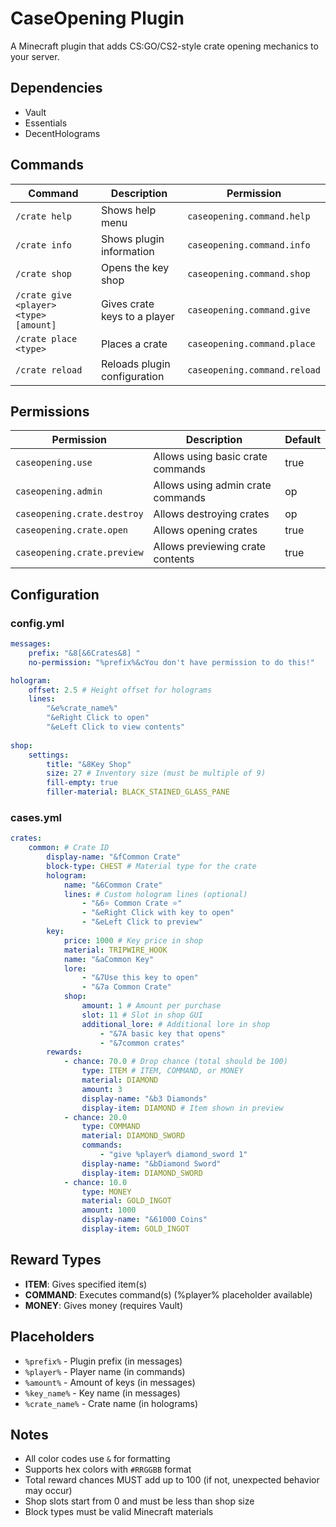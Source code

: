 # CaseOpening Plugin

A Minecraft plugin that adds CS:GO/CS2-style crate opening mechanics to your server.

## Dependencies
- Vault
- Essentials
- DecentHolograms

## Commands
| Command | Description | Permission |
|---------|-------------|------------|
| `/crate help` | Shows help menu | `caseopening.command.help` |
| `/crate info` | Shows plugin information | `caseopening.command.info` |
| `/crate shop` | Opens the key shop | `caseopening.command.shop` |
| `/crate give <player> <type> [amount]` | Gives crate keys to a player | `caseopening.command.give` |
| `/crate place <type>` | Places a crate | `caseopening.command.place` |
| `/crate reload` | Reloads plugin configuration | `caseopening.command.reload` |

## Permissions
| Permission | Description | Default |
|------------|-------------|---------|
| `caseopening.use` | Allows using basic crate commands | true |
| `caseopening.admin` | Allows using admin crate commands | op |
| `caseopening.crate.destroy` | Allows destroying crates | op |
| `caseopening.crate.open` | Allows opening crates | true |
| `caseopening.crate.preview` | Allows previewing crate contents | true |

## Configuration

### config.yml
```yaml
messages:
	prefix: "&8[&6Crates&8] "
	no-permission: "%prefix%&cYou don't have permission to do this!"

hologram:
	offset: 2.5 # Height offset for holograms
	lines:
		"&e%crate_name%"
		"&eRight Click to open"
		"&eLeft Click to view contents"
        
shop:
	settings:
		title: "&8Key Shop"
		size: 27 # Inventory size (must be multiple of 9)
		fill-empty: true
		filler-material: BLACK_STAINED_GLASS_PANE
```

### cases.yml
```yaml
crates:
	common: # Crate ID
		display-name: "&fCommon Crate"
		block-type: CHEST # Material type for the crate
		hologram:
			name: "&6Common Crate"
			lines: # Custom hologram lines (optional)
				- "&6⭐ Common Crate ⭐"
				- "&eRight Click with key to open"
				- "&eLeft Click to preview"
		key:
			price: 1000 # Key price in shop
			material: TRIPWIRE_HOOK
			name: "&aCommon Key"
			lore:
				- "&7Use this key to open"
				- "&7a Common Crate"
		    shop:
				amount: 1 # Amount per purchase
				slot: 11 # Slot in shop GUI
				additional_lore: # Additional lore in shop
					- "&7A basic key that opens"
					- "&7common crates"
		rewards:
			- chance: 70.0 # Drop chance (total should be 100)
				type: ITEM # ITEM, COMMAND, or MONEY
				material: DIAMOND
				amount: 3
				display-name: "&b3 Diamonds"
				display-item: DIAMOND # Item shown in preview
			- chance: 20.0
				type: COMMAND
				material: DIAMOND_SWORD
				commands:
					- "give %player% diamond_sword 1"
				display-name: "&bDiamond Sword"
				display-item: DIAMOND_SWORD
			- chance: 10.0
				type: MONEY
				material: GOLD_INGOT
				amount: 1000
				display-name: "&61000 Coins"
				display-item: GOLD_INGOT
```


## Reward Types
- **ITEM**: Gives specified item(s)
- **COMMAND**: Executes command(s) (%player% placeholder available)
- **MONEY**: Gives money (requires Vault)

## Placeholders
- `%prefix%` - Plugin prefix (in messages)
- `%player%` - Player name (in commands)
- `%amount%` - Amount of keys (in messages)
- `%key_name%` - Key name (in messages)
- `%crate_name%` - Crate name (in holograms)

## Notes
- All color codes use `&` for formatting
- Supports hex colors with `#RRGGBB` format
- Total reward chances MUST add up to 100 (if not, unexpected behavior may occur)
- Shop slots start from 0 and must be less than shop size
- Block types must be valid Minecraft materials